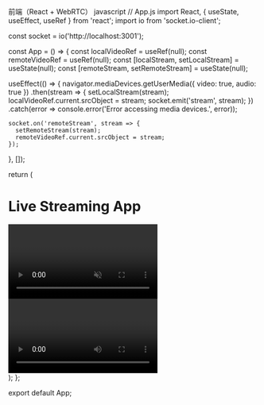 前端（React + WebRTC）
javascript
// App.js
import React, { useState, useEffect, useRef } from 'react';
import io from 'socket.io-client';
 
const socket = io('http://localhost:3001');
 
const App = () => {
  const localVideoRef = useRef(null);
  const remoteVideoRef = useRef(null);
  const [localStream, setLocalStream] = useState(null);
  const [remoteStream, setRemoteStream] = useState(null);
 
  useEffect(() => {
    navigator.mediaDevices.getUserMedia({ video: true, audio: true })
      .then(stream => {
        setLocalStream(stream);
        localVideoRef.current.srcObject = stream;
        socket.emit('stream', stream);
      })
      .catch(error => console.error('Error accessing media devices.', error));
 
    socket.on('remoteStream', stream => {
      setRemoteStream(stream);
      remoteVideoRef.current.srcObject = stream;
    });
  }, []);
 
  return (
    <div>
      <h1>Live Streaming App</h1>
      <video ref={localVideoRef} autoPlay muted></video>
      <video ref={remoteVideoRef} autoPlay></video>
    </div>
  );
};
 
export default App;
